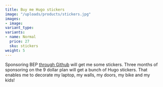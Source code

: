 ```yaml
---
title: Buy me Hugo stickers
image: "/uploads/products/stickers.jpg"
images:
- image:
variant_type:
variants:
- name: Normal
  price: 27
  sku: stickers
weight: 5
---
```


Sponsoring BEP [through Github](https://github.com/sponsors/bep) will get me some stickers. Three months of sponsoring on the 9 dollar plan will get a bunch of Hugo stickers. That enables me to decorate my laptop, my walls, my doors, my bike and my kids!